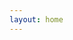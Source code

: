 ```yaml
---
layout: home
---
```

<div id="editor-wrapper" >
  <div id="editor"></div> 
  <div id="output"></div> 
</div>

<style>

  .wrapper{
   max-width: 100% 
  }

  #editor-wrapper{
    display: flex;
    gap: 10px;
    justify-content: space-evenly;
  }

  #editor{
    width: 100%;
    height: 70vh;
  }

  .tiptap{
    height: 100%;
    margin: 10px;
  }

  .ProseMirror:focus {
    outline: none;
  }


  #output{
    width: 100%;
    height: 70vh;
  }
</style>

<script type="module">

  import * as monaco from 'https://cdn.jsdelivr.net/npm/monaco-editor@0.39.0/+esm';

const mainEditor = monaco.editor.create(document.querySelector('#editor'),{
    theme:'vs-dark',
    language: 'javascript',
    minimap: {
      enabled: false,
    }
  });

const output = monaco.editor.create(document.querySelector('#output'),{
    theme:'vs-dark',
    language: 'javascript',
    readOnly: true,
    minimap: {
      enabled: false,
    }
  });

mainEditor.getModel().onDidChangeContent( (e) => {
    var text = mainEditor.getModel().getValue()
    output.getModel().setValue(parsePartialJson(text))
})



</script>
